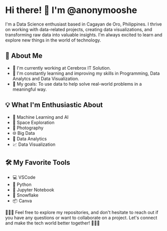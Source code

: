# Hi there! 👋 I'm @anonymooshe

I'm a Data Science enthusiast based in Cagayan de Oro, Philippines. I thrive on working with data-related projects, creating data visualizations, and transforming raw data into valuable insights. I'm always excited to learn and explore new things in the world of technology.

## 🚀 About Me

- 💼 I'm currently working at Cerebrox IT Solution.
- 🌱 I'm constantly learning and improving my skills in Programming, Data Analytcs and Data Visualization.
- 🎯 My goals: To use data to help solve real-world problems in a meaningful way.

## 💡 What I'm Enthusiastic About

- 🤖 Machine Learning and AI
- 🌌 Space Exploration
- 📸 Photography
- 🌐 Big Data
- 🧪 Data Analytics
- 📈 Data Visualization

## 🛠️ My Favorite Tools

- 💻 VSCode
- 🐍 Python
- 🧪 Jupyter Notebook
- 🚀 Snowflake
- 📦 Canva

  
🦖🦖🌟 Feel free to explore my repositories, and don't hesitate to reach out if you have any questions or want to collaborate on a project. 
Let's connect and make the tech world better together! 🦖🦖🌟


<!---
anonymooshe/anonymooshe is a ✨ special ✨ repository because its `README.md` (this file) appears on your GitHub profile.
You can click the Preview link to take a look at your changes.
--->
